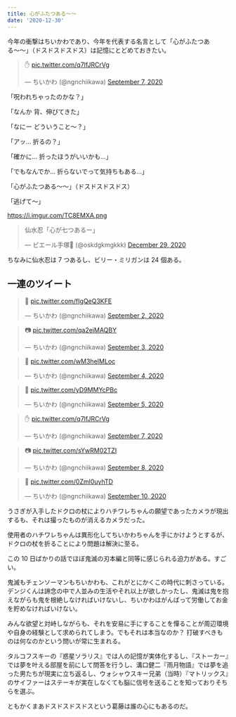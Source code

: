```yaml
---
title: 心がふたつある〜〜
date: '2020-12-30'
---
```


今年の衝撃はちいかわであり、今年を代表する名言として「心がふたつある〜〜」（ドスドスドスドス）は記憶にとどめておきたい。

<blockquote class="twitter-tweet"><p lang="und" dir="ltr">✋ <a href="https://t.co/q7lfJRCrVg">pic.twitter.com/q7lfJRCrVg</a></p>&mdash; ちいかわ (@ngnchiikawa) <a href="https://twitter.com/ngnchiikawa/status/1302963721396867072?ref_src=twsrc%5Etfw">September 7, 2020</a></blockquote> <script async src="https://platform.twitter.com/widgets.js" charset="utf-8"></script>

「呪われちゃったのかな？」

「なんか 背、伸びてきた」

「なにー どういうこと〜？」

「アッ… 折るの？」

「確かに… 折ったほうがいいかも…」

「でもなんでか… 折らないでって気持ちもある…」

「心がふたつある〜〜」（ドスドスドスドス）

「逃げて〜」

https://i.imgur.com/TC8EMXA.png

<blockquote class="twitter-tweet"><p lang="ja" dir="ltr">仙水忍「心が七つあるー」</p>&mdash; ピエール手塚🍙 (@oskdgkmgkkk) <a href="https://twitter.com/oskdgkmgkkk/status/1343890408871395328?ref_src=twsrc%5Etfw">December 29, 2020</a></blockquote> <script async src="https://platform.twitter.com/widgets.js" charset="utf-8"></script>

ちなみに仙水忍は 7 つあるし、ビリー・ミリガンは 24 個ある。

## 一連のツイート

<blockquote class="twitter-tweet"><p lang="und" dir="ltr">🕺 <a href="https://t.co/fIgQeQ3KFE">pic.twitter.com/fIgQeQ3KFE</a></p>&mdash; ちいかわ (@ngnchiikawa) <a href="https://twitter.com/ngnchiikawa/status/1301174831753211904?ref_src=twsrc%5Etfw">September 2, 2020</a></blockquote> <script async src="https://platform.twitter.com/widgets.js" charset="utf-8"></script>

<blockquote class="twitter-tweet"><p lang="und" dir="ltr">📷 <a href="https://t.co/qa2eiMAQBY">pic.twitter.com/qa2eiMAQBY</a></p>&mdash; ちいかわ (@ngnchiikawa) <a href="https://twitter.com/ngnchiikawa/status/1301570949095911424?ref_src=twsrc%5Etfw">September 3, 2020</a></blockquote> <script async src="https://platform.twitter.com/widgets.js" charset="utf-8"></script>

<blockquote class="twitter-tweet"><p lang="und" dir="ltr">🌷 <a href="https://t.co/wM3heIMLoc">pic.twitter.com/wM3heIMLoc</a></p>&mdash; ちいかわ (@ngnchiikawa) <a href="https://twitter.com/ngnchiikawa/status/1301834956772003840?ref_src=twsrc%5Etfw">September 4, 2020</a></blockquote> <script async src="https://platform.twitter.com/widgets.js" charset="utf-8"></script>

<blockquote class="twitter-tweet"><p lang="und" dir="ltr">🌰 <a href="https://t.co/yD9MMYcPBc">pic.twitter.com/yD9MMYcPBc</a></p>&mdash; ちいかわ (@ngnchiikawa) <a href="https://twitter.com/ngnchiikawa/status/1302210937236013059?ref_src=twsrc%5Etfw">September 5, 2020</a></blockquote> <script async src="https://platform.twitter.com/widgets.js" charset="utf-8"></script>

<blockquote class="twitter-tweet"><p lang="und" dir="ltr">✋ <a href="https://t.co/q7lfJRCrVg">pic.twitter.com/q7lfJRCrVg</a></p>&mdash; ちいかわ (@ngnchiikawa) <a href="https://twitter.com/ngnchiikawa/status/1302963721396867072?ref_src=twsrc%5Etfw">September 7, 2020</a></blockquote> <script async src="https://platform.twitter.com/widgets.js" charset="utf-8"></script>

<blockquote class="twitter-tweet"><p lang="und" dir="ltr">📷 <a href="https://t.co/sYwRM02TZI">pic.twitter.com/sYwRM02TZI</a></p>&mdash; ちいかわ (@ngnchiikawa) <a href="https://twitter.com/ngnchiikawa/status/1303341127454453760?ref_src=twsrc%5Etfw">September 8, 2020</a></blockquote> <script async src="https://platform.twitter.com/widgets.js" charset="utf-8"></script>

<blockquote class="twitter-tweet"><p lang="und" dir="ltr">🍜 <a href="https://t.co/0Zml0uyhTD">pic.twitter.com/0Zml0uyhTD</a></p>&mdash; ちいかわ (@ngnchiikawa) <a href="https://twitter.com/ngnchiikawa/status/1304044546594992129?ref_src=twsrc%5Etfw">September 10, 2020</a></blockquote> <script async src="https://platform.twitter.com/widgets.js" charset="utf-8"></script>

うさぎが入手したドクロの杖によりハチワレちゃんの願望であったカメラが現出するも、それは撮ったものが消えるカメラだった。

使用者のハチワレちゃんは異形化してちいかわちゃんを手にかけようとするが、ドクロの杖を折ることにより問題は解決に至る。

この 10 日ばかりの話でほぼ鬼滅の刃本編と同等に感じられる迫力がある。すごい。

鬼滅もチェンソーマンもちいかわも、これがとにかくこの時代に刺さっている。デンジくんは諦念の中で人並みの生活やそれ以上が欲しかったし、鬼滅は鬼を抱えながらも鬼を根絶しなければいけないし、ちいかわはがんばって労働してお金を貯めなければいけない。

みんな欲望と対峙しながらも、それを安易に手にすることを憚ることが周辺環境や自身の経験として求められてしまう。でもそれは本当なのか？ 打破すべきものは何なのかという問いが常に生まれる。

タルコフスキーの『惑星ソラリス』では人の記憶が実体化するし、『ストーカー』では夢を叶える部屋を前にして問答を行うし、溝口健二『雨月物語』では夢を追った男たちが現実に立ち返るし、ウォシャウスキー兄弟（当時）『マトリックス』のサイファーはステーキが実在しなくても脳に信号を送ることを知っておりそちらを選ぶ。

ともかくまあドスドスドスドスという葛藤は誰の心にもあるのだ。

